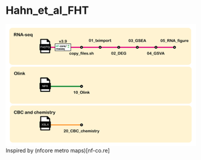 # Hahn_et_al_FHT
![Analysis pipeline for RNA-sesq, Olink and CBC/Chemistry data](docs/images/pipeline.svg)
Inspired by (nfcore metro maps)[nf-co.re]
